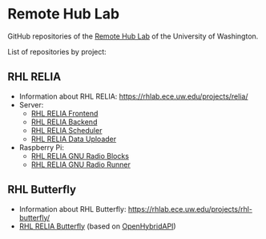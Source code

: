 Remote Hub Lab
==============

GitHub repositories of the [Remote Hub Lab](https://rhlab.ece.uw.edu) of the University of Washington.

List of repositories by project:

RHL RELIA
---------
 
 * Information about RHL RELIA: https://rhlab.ece.uw.edu/projects/relia/
 * Server:
   * [RHL RELIA Frontend](https://github.com/remotehublab/rhl-relia-cloud-frontend)
   * [RHL RELIA Backend](https://github.com/remotehublab/rhl-relia-cloud-backend)
   * [RHL RELIA Scheduler](https://github.com/remotehublab/rhl-relia-cloud-scheduler)
   * [RHL RELIA Data Uploader](https://github.com/remotehublab/rhl-relia-cloud-data-uploader)
 * Raspberry Pi:
   * [RHL RELIA GNU Radio Blocks](https://github.com/remotehublab/rhl-relia-gr-blocks)
   * [RHL RELIA GNU Radio Runner](https://github.com/remotehublab/rhl-relia-gr-runner)

RHL Butterfly
-------------
 * Information about RHL Butterfly: https://rhlab.ece.uw.edu/projects/rhl-butterfly/
 * [RHL RELIA Butterfly](https://github.com/remotehublab/rhl-butterfly-simulation) (based on [OpenHybridAPI](https://github.com/labsland/openhybridapi))
